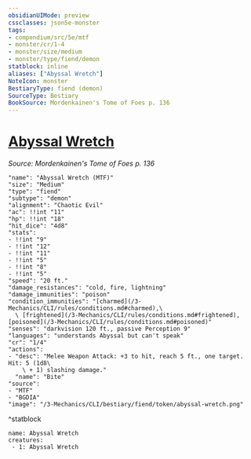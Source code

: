 ```yaml
---
obsidianUIMode: preview
cssclasses: json5e-monster
tags:
- compendium/src/5e/mtf
- monster/cr/1-4
- monster/size/medium
- monster/type/fiend/demon
statblock: inline
aliases: ["Abyssal Wretch"]
NoteIcon: monster
BestiaryType: fiend (demon)
SourceType: Bestiary
BookSource: Mordenkainen's Tome of Foes p. 136
---
```

# [Abyssal Wretch](3-Mechanics\CLI\bestiary\fiend/abyssal-wretch-mtf.md)
*Source: Mordenkainen's Tome of Foes p. 136*  

```statblock
"name": "Abyssal Wretch (MTF)"
"size": "Medium"
"type": "fiend"
"subtype": "demon"
"alignment": "Chaotic Evil"
"ac": !!int "11"
"hp": !!int "18"
"hit_dice": "4d8"
"stats":
- !!int "9"
- !!int "12"
- !!int "11"
- !!int "5"
- !!int "8"
- !!int "5"
"speed": "20 ft."
"damage_resistances": "cold, fire, lightning"
"damage_immunities": "poison"
"condition_immunities": "[charmed](/3-Mechanics/CLI/rules/conditions.md#charmed),\
  \ [frightened](/3-Mechanics/CLI/rules/conditions.md#frightened), [poisoned](/3-Mechanics/CLI/rules/conditions.md#poisoned)"
"senses": "darkvision 120 ft., passive Perception 9"
"languages": "understands Abyssal but can't speak"
"cr": "1/4"
"actions":
- "desc": "Melee Weapon Attack: +3 to hit, reach 5 ft., one target. Hit: 5 (1d8\
    \ + 1) slashing damage."
  "name": "Bite"
"source":
- "MTF"
- "BGDIA"
"image": "/3-Mechanics/CLI/bestiary/fiend/token/abyssal-wretch.png"
```
^statblock

```encounter-table
name: Abyssal Wretch
creatures:
 - 1: Abyssal Wretch
```